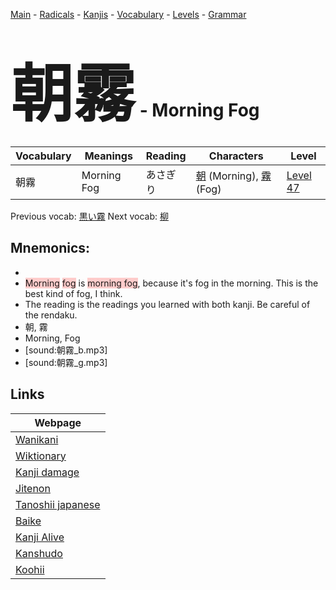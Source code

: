 <style> bigfont {font-size: 100px}</style>
[Main](../README.md) -
[Radicals](../radicals.md) -
[Kanjis](../kanjis.md) -
[Vocabulary](../vocabulary.md) -
[Levels](../levels.md) -
[Grammar](../grammar.md)
# <bigfont> 朝霧</bigfont> - Morning Fog 

| Vocabulary | Meanings | Reading | Characters | Level |
| --- | --- | --- | --- | --- |
| 朝霧 | Morning Fog | あさぎり |  [朝](../kanjis/朝.md) (Morning), [霧](../kanjis/霧.md) (Fog) | [Level 47](../levels/wk_level47.md) |

Previous vocab: [黒い霧](黒い霧.md) Next vocab: [柳](柳.md) 

## Mnemonics:

* 
* <span style="background-color:#ffcccb"> Morning</span> <span style="background-color:#ffcccb"> fog</span> is <span style="background-color:#ffcccb"> morning fog</span>, because it's fog in the morning. This is the best kind of fog, I think.
* The reading is the readings you learned with both kanji. Be careful of the rendaku.
* 朝, 霧
* Morning, Fog
* [sound:朝霧_b.mp3]
* [sound:朝霧_g.mp3]


## Links 

| Webpage |
| --- |
| [Wanikani          ](https://www.wanikani.com/kanji/朝霧) |
| [Wiktionary        ](https://en.wiktionary.org/wiki/朝霧) |
| [Kanji damage      ](http://www.kanjidamage.com/kanji/search?utf8=✓&q=朝霧) |
| [Jitenon           ](https://jitenon.com/kanji/朝霧) |
| [Tanoshii japanese ](https://www.tanoshiijapanese.com/dictionary/kanji.cfm?k=朝霧) |
| [Baike             ](https://baike.baidu.com/item/朝霧) |
| [Kanji Alive       ](https://app.kanjialive.com/朝霧) |
| [Kanshudo          ](https://www.kanshudo.com/searchmn?q=朝霧) |
| [Koohii            ](https://kanji.koohii.com/study/kanji/朝霧) |
